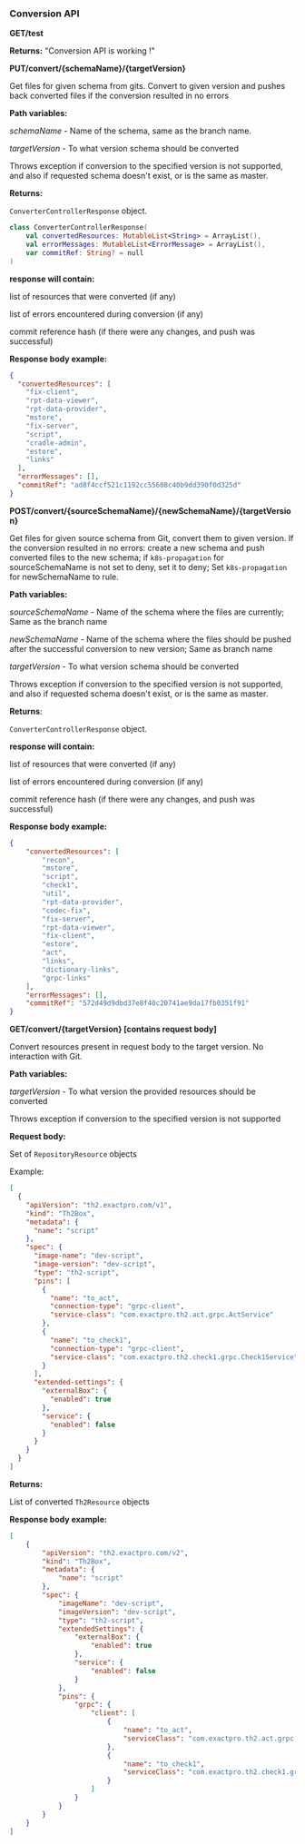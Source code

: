 ### Conversion API

__GET/test__

__Returns:__
"Conversion API is working !"

__PUT/convert/{schemaName}/{targetVersion}__

Get files for given schema from gits. Convert to given version and pushes back converted files if the conversion resulted in no errors

__Path variables:__

*schemaName* - Name of the schema, same as the branch name.

*targetVersion* - To what version schema should be converted

Throws exception if conversion to the specified version is not supported, and also if requested schema doesn't exist, or is the same as master.

__Returns:__

`ConverterControllerResponse` object.

```kotlin
class ConverterControllerResponse(
    val convertedResources: MutableList<String> = ArrayList(),
    val errorMessages: MutableList<ErrorMessage> = ArrayList(),
    var commitRef: String? = null
)
```
__response will contain:__ 

list of resources that were converted (if any)

list of errors encountered during conversion (if any)

commit reference hash (if there were any changes, and push was successful)

__Response body example:__

```json
{
  "convertedResources": [
    "fix-client",
    "rpt-data-viewer",
    "rpt-data-provider",
    "mstore",
    "fix-server",
    "script",
    "cradle-admin",
    "estore",
    "links"
  ],
  "errorMessages": [],
  "commitRef": "ad8f4ccf521c1192cc55608c40b9dd390f0d325d"
}
```


__POST/convert/{sourceSchemaName}/{newSchemaName}/{targetVersion}__

Get files for given source schema from Git, convert them to given version. If the conversion resulted in no errors: create a new schema and push converted files to the new schema; if `k8s-propagation` for sourceSchemaName is not set to deny, set it to deny; Set `k8s-propagation` for  newSchemaName to rule.


__Path variables:__

*sourceSchemaName* - Name of the schema where the files are currently; Same as the branch name

*newSchemaName* - Name of the schema where the files should be pushed after the successful conversion to new version; Same as branch name

*targetVersion* - To what version schema should be converted

Throws exception if conversion to the specified version is not supported, and also if requested schema doesn't exist, or is the same as master.

__Returns__:

`ConverterControllerResponse` object.

__response will contain:__

list of resources that were converted (if any)

list of errors encountered during conversion (if any)

commit reference hash (if there were any changes, and push was successful)

__Response body example:__
```json
{
    "convertedResources": [
        "recon",
        "mstore",
        "script",
        "check1",
        "util",
        "rpt-data-provider",
        "codec-fix",
        "fix-server",
        "rpt-data-viewer",
        "fix-client",
        "estore",
        "act",
        "links",
        "dictionary-links",
        "grpc-links"
    ],
    "errorMessages": [],
    "commitRef": "572d49d9dbd37e8f40c20741ae9da17fb0351f91"
}
```

__GET/convert/{targetVersion} [contains request body]__

Convert resources present in request body to the target version. No interaction with Git.

__Path variables:__

*targetVersion* - To what version the provided resources should be converted

Throws exception if conversion to the specified version is not supported


__Request body:__

Set of `RepositoryResource` objects

Example:

```json
[
  {
    "apiVersion": "th2.exactpro.com/v1",
    "kind": "Th2Box",
    "metadata": {
      "name": "script"
    },
    "spec": {
      "image-name": "dev-script",
      "image-version": "dev-script",
      "type": "th2-script",
      "pins": [
        {
          "name": "to_act",
          "connection-type": "grpc-client",
          "service-class": "com.exactpro.th2.act.grpc.ActService"
        },
        {
          "name": "to_check1",
          "connection-type": "grpc-client",
          "service-class": "com.exactpro.th2.check1.grpc.Check1Service"
        }
      ],
      "extended-settings": {
        "externalBox": {
          "enabled": true
        },
        "service": {
          "enabled": false
        }
      }
    }
  }
]
```

__Returns:__

List of converted `Th2Resource` objects

__Response body example:__

```json
[
    {
        "apiVersion": "th2.exactpro.com/v2",
        "kind": "Th2Box",
        "metadata": {
            "name": "script"
        },
        "spec": {
            "imageName": "dev-script",
            "imageVersion": "dev-script",
            "type": "th2-script",
            "extendedSettings": {
                "externalBox": {
                    "enabled": true
                },
                "service": {
                    "enabled": false
                }
            },
            "pins": {
                "grpc": {
                    "client": [
                        {
                            "name": "to_act",
                            "serviceClass": "com.exactpro.th2.act.grpc.ActService"
                        },
                        {
                            "name": "to_check1",
                            "serviceClass": "com.exactpro.th2.check1.grpc.Check1Service"
                        }
                    ]
                }
            }
        }
    }
]
```



